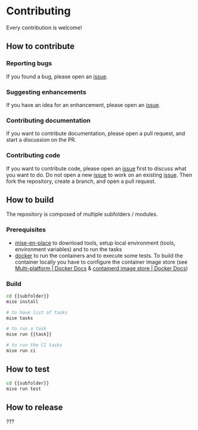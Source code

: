 # Contributing

Every contribution is welcome!

## How to contribute

### Reporting bugs

If you found a bug, please open an [issue].

### Suggesting enhancements

If you have an idea for an enhancement, please open an [issue].

### Contributing documentation

If you want to contribute documentation, please open a pull request, and start a discussion on the PR.

### Contributing code

If you want to contribute code, please open an [issue] first to discuss what you want to do. Do not open a new [issue] to work on an existing [issue]. Then fork the repository, create a branch, and open a pull request.

## How to build

The repository is composed of multiple subfolders / modules.

### Prerequisites

- [mise-en-place](https://mise.jdx.dev/) to download tools, setup local environment (tools, environment variables) and to run the tasks
- [docker](https://docs.docker.com/get-started/) to run the containers and to execute some tests.
  To build the container locally you have to configure the container image store
  (see [Multi-platform | Docker Docs](https://docs.docker.com/build/building/multi-platform/#prerequisites)
  & [containerd image store | Docker Docs](https://docs.docker.com/engine/storage/containerd/))

### Build

```bash
cd {{subfolder}}
mise install

# to have list of tasks
mise tasks

# to run a task
mise run {{task}}

# to run the CI tasks
mise run ci
```

## How to test

```bash
cd {{subfolder}}
mise run test
```

## How to release

???

[issue]: https://github.com/cdviz-dev/issues "CDviz issues"
